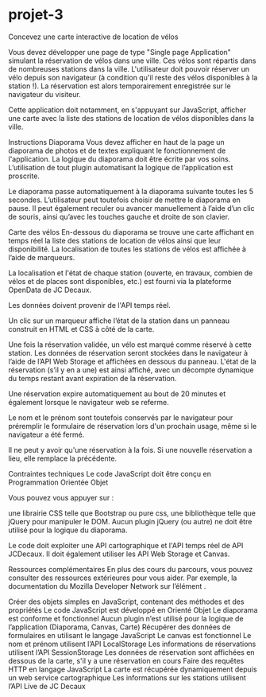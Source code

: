 # projet-3

Concevez une carte interactive de location de vélos

Vous devez développer une page de type "Single page Application" simulant la réservation de vélos dans une ville. Ces vélos sont répartis dans de nombreuses stations dans la ville. L'utilisateur doit pouvoir réserver un vélo depuis son navigateur (à condition qu'il reste des vélos disponibles à la station !). La réservation est alors temporairement enregistrée sur le navigateur du visiteur.

Cette application doit notamment, en s'appuyant sur JavaScript, afficher une carte avec la liste des stations de location de vélos disponibles dans la ville. 

Instructions
Diaporama
Vous devez afficher en haut de la page un diaporama de photos et de textes expliquant le fonctionnement de l'application. La logique du diaporama doit être écrite par vos soins. L’utilisation de tout plugin automatisant la logique de l’application est proscrite.

Le diaporama passe automatiquement à la diaporama suivante toutes les 5 secondes. L’utilisateur peut toutefois choisir de mettre le diaporama en pause. Il peut également reculer ou avancer manuellement à l’aide d’un clic de souris, ainsi qu’avec les touches gauche et droite de son clavier.

Carte des vélos
En-­dessous du diaporama se trouve une carte affichant en temps réel la liste des stations de location de vélos ainsi que leur disponibilité.  La localisation de toutes les stations de vélos est affichée à l’aide de marqueurs.

La localisation et l'état de chaque station (ouverte, en travaux, combien de vélos et de places sont disponibles, etc.) est fourni via la plateforme OpenData de JC Decaux.

Les données doivent provenir de l'API temps réel.

Un clic sur un marqueur affiche l’état de la station dans un panneau construit en HTML et CSS à côté de la carte. 

Une fois la réservation validée,  un vélo est marqué comme réservé à cette station.
Les données de réservation seront stockées dans le navigateur à l’aide de l’API Web Storage et affichées en dessous du panneau. L'état de la réservation (s’il y en a une) est ainsi affiché, avec un décompte dynamique du temps restant avant expiration de la réservation.

Une réservation expire automatiquement au bout de 20 minutes et également lorsque le navigateur web se referme.

Le nom et le prénom sont toutefois conservés par le navigateur pour préremplir le formulaire de réservation lors d'un prochain usage, même si le navigateur a été fermé.

Il ne peut y avoir qu'une réservation à la fois. Si une nouvelle réservation a lieu, elle remplace la précédente.

Contraintes techniques
Le code JavaScript doit être conçu en Programmation Orientée Objet

Vous pouvez vous appuyer sur :

une librairie CSS telle que Bootstrap ou pure css,
une bibliothèque telle que jQuery pour manipuler le DOM.
Aucun plugin jQuery (ou autre) ne doit être utilisé pour la logique du diaporama.

Le code doit exploiter une API cartographique et l'API temps réel de API JCDecaux. Il doit également utiliser les API Web Storage et Canvas.

Ressources complémentaires
En plus des cours du parcours, vous pouvez consulter des ressources extérieures pour vous aider. Par exemple, la documentation du Mozilla Developer Network sur l’élément <canvas>  .
  
   Créer des objets simples en JavaScript, contenant des méthodes et des propriétés
Le code JavaScript est développé en Orienté Objet
Le diaporama est conforme et fonctionnel
Aucun plugin n’est utilisé pour la logique de l’application (Diaporama, Canvas, Carte)
Récupérer des données de formulaires en utilisant le langage JavaScript
Le canvas est fonctionnel
Le nom et prénom utilisent l’API LocalStorage
Les informations de réservations utilisent l’API SessionStorage
Les données de réservation sont affichées en dessous de la carte, s'il y a une réservation en cours
Faire des requêtes HTTP en langage JavaScript
La carte est récupérée dynamiquement depuis un web service cartographique
Les informations sur les stations utilisent l’API Live de JC Decaux
